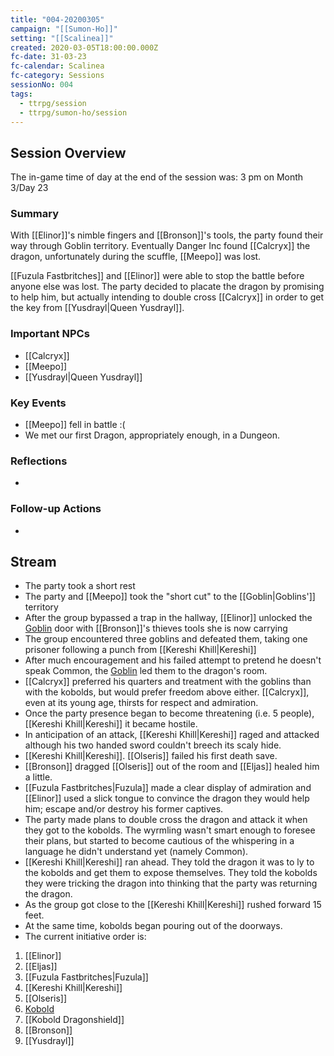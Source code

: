 ```yaml
---
title: "004-20200305"
campaign: "[[Sumon-Ho]]"
setting: "[[Scalinea]]"
created: 2020-03-05T18:00:00.000Z
fc-date: 31-03-23
fc-calendar: Scalinea
fc-category: Sessions
sessionNo: 004
tags: 
  - ttrpg/session
  - ttrpg/sumon-ho/session
---
```


## Session Overview

The in-game time of day at the end of the session was: 3 pm on Month 3/Day 23

### Summary

With [[Elinor]]'s nimble fingers and [[Bronson]]'s tools, the party found their way through Goblin territory. Eventually Danger Inc found [[Calcryx]] the dragon, unfortunately during the scuffle, [[Meepo]] was lost.  

[[Fuzula Fastbritches]] and [[Elinor]] were able to stop the battle before anyone else was lost. The party decided to placate the dragon by promising to help him, but actually intending to double cross [[Calcryx]] in order to get the key from [[Yusdrayl|Queen Yusdrayl]].

### Important NPCs

- [[Calcryx]]
- [[Meepo]]
- [[Yusdrayl|Queen Yusdrayl]]

### Key Events

- [[Meepo]] fell in battle :(
- We met our first Dragon, appropriately enough, in a Dungeon.

### Reflections

- 

### Follow-up Actions

- 

## Stream


- The party took a short rest  
- The party and [[Meepo]] took the "short cut" to the [[Goblin|Goblins']] territory  
- After the group bypassed a trap in the hallway, [[Elinor]] unlocked the [Goblin](https://ddb.ac/monsters/Goblin) door with [[Bronson]]'s thieves tools she is now carrying  
- The group encountered three goblins and defeated them, taking one prisoner following a punch from [[Kereshi Khill|Kereshi]]  
- After much encouragement and his failed attempt to pretend he doesn't speak Common, the [Goblin](https://ddb.ac/monsters/Goblin) led them to the dragon's room.  
- [[Calcryx]] preferred his quarters and treatment with the goblins than with the kobolds, but would prefer freedom above either. [[Calcryx]], even at its young age, thirsts for respect and admiration.  
- Once the party presence began to become threatening (i.e. 5 people), [[Kereshi Khill|Kereshi]] it became hostile.  
- In anticipation of an attack, [[Kereshi Khill|Kereshi]] raged and attacked although his two handed sword couldn't breech its scaly hide.  
- [[Kereshi Khill|Kereshi]]. [[Olseris]] failed his first death save.  
- [[Bronson]] dragged [[Olseris]] out of the room and [[Eljas]] healed him a little.  
- [[Fuzula Fastbritches|Fuzula]] made a clear display of admiration and [[Elinor]] used a slick tongue to convince the dragon they would help him; escape and/or destroy his former captives.  
- The party made plans to double cross the dragon and attack it when they got to the kobolds. The wyrmling wasn't smart enough to foresee their plans, but started to become cautious of the whispering in a language he didn't understand yet (namely Common).  
- [[Kereshi Khill|Kereshi]] ran ahead. They told the dragon it was to ly to the kobolds and get them to expose themselves. They told the kobolds they were tricking the dragon into thinking that the party was returning the dragon.  
- As the group got close to the [[Kereshi Khill|Kereshi]] rushed forward 15 feet.  
- At the same time, kobolds began pouring out of the doorways.  
- The current initiative order is:
1. [[Elinor]]
2. [[Eljas]]
3. [[Fuzula Fastbritches|Fuzula]]
4. [[Kereshi Khill|Kereshi]]
5. [[Olseris]]
6. [Kobold](https://ddb.ac/monsters/Kobold)
7. [[Kobold Dragonshield]]
8. [[Bronson]]
9. [[Yusdrayl]]
  

